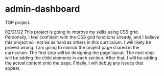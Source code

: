 # admin-dashboard
TOP project.

02/21/22
This project is going to improve my skills using CSS grid.  Personally, I feel confident with the CSS grid functions already, and I believe this project will not be as hard as others in this curriculum.  I will likely be proved wrong.  I am going to mimick the project page shared in the curriculum.  The first step will be designing the page layout.  The next step will be adding the child elements in each section.  After that, I will be adding the actual content onto the page.  Finally, I will debug any issues that appear.